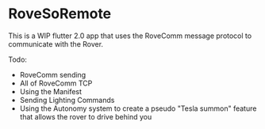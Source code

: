 # RoveSoRemote

This is a WIP flutter 2.0 app that uses the RoveComm message protocol to communicate with the Rover.

Todo:

- RoveComm sending
- All of RoveComm TCP
- Using the Manifest
- Sending Lighting Commands
- Using the Autonomy system to create a pseudo "Tesla summon" feature that allows the rover to drive behind you
